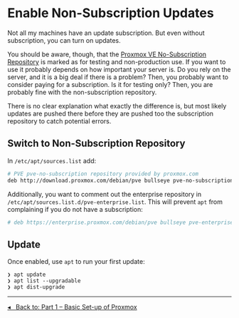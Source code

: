 Enable Non-Subscription Updates
===============================

Not all my machines have an update subscription.
But even without subscription, you can turn on updates.

You should be aware, though, that the [Proxmox VE No-Subscription Repository](https://pve.proxmox.com/wiki/Package_Repositories#sysadmin_no_subscription_repo)
is marked as for testing and non-production use.
If you want to use it probably depends on how important your server is.
Do you rely on the server, and it is a big deal if there is a problem?
Then, you probably want to consider paying for a subscription.
Is it for testing only?
Then, you are probably fine with the non-subscription repository.

There is no clear explanation what exactly the difference is,
but most likely updates are pushed there before they are pushed too the subscription repository to catch potential errors.

Switch to Non-Subscription Repository
-------------------------------------

In `/etc/apt/sources.list` add:

```sh
# PVE pve-no-subscription repository provided by proxmox.com
deb http://download.proxmox.com/debian/pve bullseye pve-no-subscription
```

Additionally, you want to comment out the enterprise repository in `/etc/apt/sources.list.d/pve-enterprise.list`.
This will prevent `apt` from complaining if you do not have a subscription:

```sh
# deb https://enterprise.proxmox.com/debian/pve bullseye pve-enterprise
```


Update
------

Once enabled, use `apt` to run your first update:

```term
❯ apt update
❯ apt list --upgradable
❯ apt dist-upgrade
```

---

[◂   Back to: Part 1 – Basic Set-up of Proxmox](part-1-basic-setup.md)
